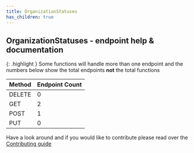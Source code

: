 ```yaml
---
title: OrganizationStatuses
has_children: true
---
```


## OrganizationStatuses - endpoint help & documentation

{: .highlight }
Some functions will handle more than one endpoint and the numbers below show the total endpoints **not** the total functions

| **Method** | **Endpoint Count**  |
|------------|---------------------|
| DELETE     | 0       |
| GET        | 2          |
| POST       | 1         |
| PUT        | 0          |

Have a look around and if you would like to contribute please read over the [Contributing guide](https://github.com/Celerium/ITGlue-PowerShellWrapper/blob/master/.github/CONTRIBUTING.md)
